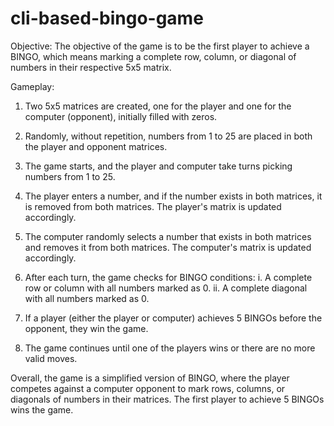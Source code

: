 # cli-based-bingo-game

Objective: The objective of the game is to be the first player to achieve a BINGO, which means marking a complete row, column, or diagonal of numbers in their respective 5x5 matrix.

Gameplay:

1. Two 5x5 matrices are created, one for the player and one for the computer (opponent), initially filled with zeros.

2. Randomly, without repetition, numbers from 1 to 25 are placed in both the player and opponent matrices.

3. The game starts, and the player and computer take turns picking numbers from 1 to 25.

4. The player enters a number, and if the number exists in both matrices, it is removed from both matrices. The player's matrix is updated accordingly.

5. The computer randomly selects a number that exists in both matrices and removes it from both matrices. The computer's matrix is updated accordingly.

6. After each turn, the game checks for BINGO conditions:
   i. A complete row or column with all numbers marked as 0.
   ii. A complete diagonal with all numbers marked as 0.

7. If a player (either the player or computer) achieves 5 BINGOs before the opponent, they win the game.

8. The game continues until one of the players wins or there are no more valid moves.

Overall, the game is a simplified version of BINGO, where the player competes against a computer opponent to mark rows, columns, or diagonals of numbers in their matrices. The first player to achieve 5 BINGOs wins the game.
